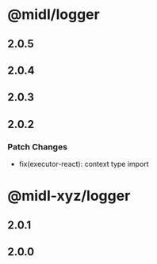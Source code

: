 # @midl/logger

## 2.0.5

## 2.0.4

## 2.0.3

## 2.0.2

### Patch Changes

- fix(executor-react): context type import

# @midl-xyz/logger

## 2.0.1

## 2.0.0
